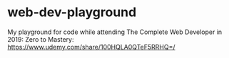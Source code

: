 # web-dev-playground
My playground for code while attending The Complete Web Developer in 2019: Zero to Mastery: https://www.udemy.com/share/100HQLA0QTeF5RRHQ=/

